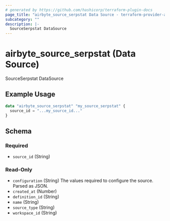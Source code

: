 ```yaml
---
# generated by https://github.com/hashicorp/terraform-plugin-docs
page_title: "airbyte_source_serpstat Data Source - terraform-provider-airbyte"
subcategory: ""
description: |-
  SourceSerpstat DataSource
---
```


# airbyte_source_serpstat (Data Source)

SourceSerpstat DataSource

## Example Usage

```terraform
data "airbyte_source_serpstat" "my_source_serpstat" {
  source_id = "...my_source_id..."
}
```

<!-- schema generated by tfplugindocs -->
## Schema

### Required

- `source_id` (String)

### Read-Only

- `configuration` (String) The values required to configure the source. Parsed as JSON.
- `created_at` (Number)
- `definition_id` (String)
- `name` (String)
- `source_type` (String)
- `workspace_id` (String)
